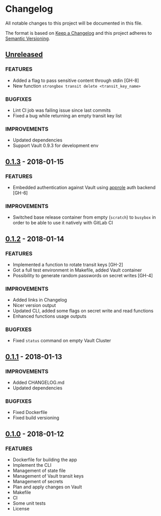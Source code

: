 # Changelog

All notable changes to this project will be documented in this file.

The format is based on [Keep a Changelog](http://keepachangelog.com/en/1.0.0/)
and this project adheres to [Semantic Versioning](http://semver.org/spec/v2.0.0.html).

## [Unreleased]
### FEATURES
- Added a flag to pass sensitive content through stdin [GH-8]
- New function `strongbox transit delete <transit_key_name>`

### BUGFIXES
- Lint CI job was failing issue since last commits
- Fixed a bug while returning an empty transit key list

### IMPROVEMENTS
- Updated dependencies
- Support Vault 0.9.3 for development env

## [0.1.3] - 2018-01-15
### FEATURES
- Embedded authentication against Vault using [approle](https://www.vaultproject.io/docs/auth/approle.html) auth backend [GH-6]

### IMPROVEMENTS
- Switched base release container from empty (`scratch`) to `busybox` in order to be able to use it natively with GitLab CI

## [0.1.2] - 2018-01-14
### FEATURES
- Implemented a function to rotate transit keys [GH-2]
- Got a full test environment in Makefile, added Vault container
- Possibility to generate random passwords on secret writes [GH-4]

### IMPROVEMENTS
- Added links in Changelog
- Nicer version output
- Updated CLI, added some flags on secret write and read functions
- Enhanced functions usage outputs

### BUGFIXES
- Fixed `status` command on empty Vault Cluster

## [0.1.1] - 2018-01-13
### IMPROVEMENTS
- Added CHANGELOG.md
- Updated dependencies

### BUGFIXES
- Fixed Dockerfile
- Fixed build versioning

## [0.1.0] - 2018-01-12
### FEATURES
- Dockerfile for building the app
- Implement the CLI
- Management of state file
- Management of Vault transit keys
- Management of secrets
- Plan and apply changes on Vault
- Makefile
- CI
- Some unit tests
- License

[Unreleased]: https://github.com/mvisonneau/strongbox/compare/0.1.3...HEAD
[0.1.3]: https://github.com/mvisonneau/strongbox/compare/0.1.2...0.1.3
[0.1.2]: https://github.com/mvisonneau/strongbox/compare/0.1.1...0.1.2
[0.1.1]: https://github.com/mvisonneau/strongbox/compare/0.1.0...0.1.1
[0.1.0]: https://github.com/mvisonneau/strongbox/tree/0.1.0
